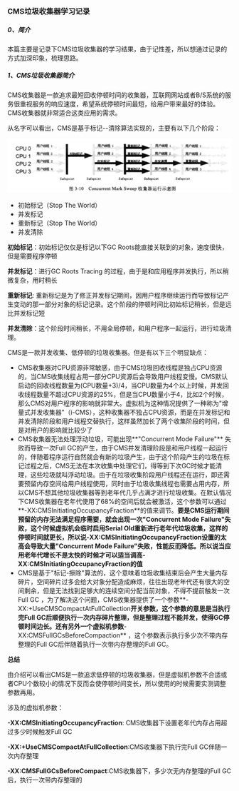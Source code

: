 ### CMS垃圾收集器学习记录

##### 0、简介

​		本篇主要是记录下CMS垃圾收集器的学习结果，由于记性差，所以想通过记录的方式加深印象，梳理思路。

##### 1、CMS垃圾收集器简介

​		CMS收集器是一款追求最短回收停顿时间的收集器，互联网网站或者B/S系统的服务很重视服务的响应速度，希望系统停顿时间最短，给用户带来最好的体验。CMS收集器就非常适合这类应用的需求。

​		从名字可以看出，CMS是基于标记--清除算法实现的，主要有以下几个阶段：

![](https://github.com/DoubleCherish/JavaJdkSourceCode/blob/master/JVM/CMS/GC.PNG)

* 初始标记（Stop The World）
* 并发标记
* 重新标记（Stop The World）
* 并发清除

**初始标记**：初始标记仅仅是标记以下GC Roots能直接关联到的对象，速度很快，但是需要程序停顿

**并发标记**：进行GC Roots Tracing 的过程，由于是和应用程序并发执行，所以稍微复杂，用时稍长

**重新标记**: 重新标记是为了修正并发标记期间，因用户程序继续运行而导致标记产生变动的那一部分对象的标记记录。这个阶段的停顿时间比初始标记稍长，但是远比并发标记短

**并发清除**：这个阶段时间稍长，不用全局停顿，和用户程序一起运行，进行垃圾清理。

CMS是一款并发收集、低停顿的垃圾收集器。但是有以下三个明显缺点：

* CMS收集器对CPU资源非常敏感，由于CMS垃圾回收线程是独占CPU资源的，当CMS收集线程占用一部分CPU资源后会导致用户线程变慢。CMS默认启动的回收线程数量为(CPU数量+3)/4，当CPU数量为4个以上时候，并发回收线程数量不超过CPU资源的25%，但是当CPU数量小于4，比如2个时候，那么CMS对用户程序的影响就非常大。虚拟机为这种情况提供了一种称为"增量式并发收集器"（i-CMS），这种收集器不独占CPU资源，而是在并发标记和并发清除阶段和用户线程交替执行，这样虽然加长了两个收集阶段的时间，但是对用户的影响就比较少了
* CMS收集器无法处理浮动垃圾，可能出现**"Concurrent Mode Failure"** 失败而导致一次Full GC的产生，由于CMS并发清理阶段是和用户线程一起运行的，伴随着程序运行自然就会有新的垃圾产生，由于这个阶段产生的垃圾在标记过程之后，CMS无法在本次收集中处理它们，得等到下次GC时候才能清理，这些垃圾就叫浮动垃圾。由于在垃圾收集阶段用户线程还在运行，即还需要预留内存空间给用户线程使用，同时由于垃圾收集线程也需要占用内存，所以CMS不想其他垃圾收集器等到老年代几乎占满才进行垃圾收集。在默认情况下CMS收集器在老年代使用了68%的空间后就会被激活，这个参数可以通过**-XX:CMSInitiatingOccupancyFraction**的值来调节。**要是CMS运行期间预留的内存无法满足程序需要，就会出现一次"Concurrent Mode Failure"失败，这个时候虚拟机会临时启用Serial Old重新进行老年代垃圾收集，这样的停顿时间就更长，所以说-XX:CMSInitiatingOccupancyFraction设置的太高会导致大量"Concurrent Mode Failure"失败，性能反而降低。所以说当应用老年代增长不是太快的时候才可以适当调高-XX:CMSInitiatingOccupancyFraction的值**
* CMS是基于"标记-擦除"算法的，这个意味着垃圾收集结束后会产生大量内存碎片，空间碎片过多会给大对象分配造成麻烦，往往出现老年代还有很大的空间剩余，但是无法找到足够大的连续空间分配当前对象，不得不提前触发一次Full GC ，为了解决这个问题，CMS收集器提供了一个参数**-XX:+UseCMSCompactAtFullCollection**开关参数，这个参数的意思是当执行完Full GC后顺便执行一次内存碎片整理，但是整理过程不能并发，使得GC停顿时间边长。还有另外一个虚拟机参数**-XX:CMSFullGCsBeforeCompaction** ，这个参数表示执行多少次不带内存整理的Full GC后伴随着执行一次带内存整理的Full GC。

**总结**

​		由介绍可以看出CMS是一款追求低停顿的垃圾收集器，但是虚拟机参数不合适或者CPU个数较小的情况下反而会使停顿时间变长，所以使用的时候需要实测调整参数再用。

涉及的虚拟机参数：

**-XX:CMSInitiatingOccupancyFraction**: CMS收集器下设置老年代内存占用超过多少时候触发Full GC

**-XX:+UseCMSCompactAtFullCollection**:CMS收集器下执行完Full GC伴随一次内存整理

**-XX:CMSFullGCsBeforeCompact**:CMS收集器下，多少次无内存整理的Full GC后，执行一次带内存整理的
